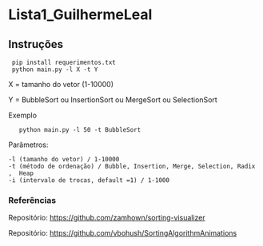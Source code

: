 # Lista1_GuilhermeLeal

## Instruções

```
 pip install requerimentos.txt
 python main.py -l X -t Y
```
 X = tamanho do vetor (1-10000)

 Y = BubbleSort ou InsertionSort ou MergeSort ou SelectionSort

 Exemplo
 ```
    python main.py -l 50 -t BubbleSort
 ```

Parâmetros:
 ```
 -l (tamanho do vetor) / 1-10000
 -t (método de ordenação) / Bubble, Insertion, Merge, Selection, Radix ,  Heap
 -i (intervalo de trocas, default =1) / 1-1000

 ```

### Referências
 Repositório: https://github.com/zamhown/sorting-visualizer
 
 Repositório: https://github.com/vbohush/SortingAlgorithmAnimations